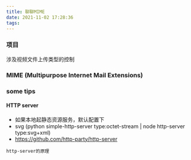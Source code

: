 ```yaml
---
title: 聊聊MIME
date: 2021-11-02 17:28:36
tags:
---
```

### 项目
涉及视频文件上传类型的控制

### MIME (Multipurpose Internet Mail Extensions) 



### some tips

#### HTTP server
- 如果本地起静态资源服务，默认配置下
- svg (python simple-http-server type:octet-stream | node http-server type:svg+xml)
- https://github.com/http-party/http-server
```
http-server的原理

```